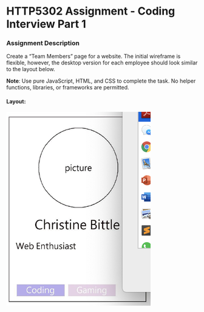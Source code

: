 # HTTP5302 Assignment - Coding Interview Part 1

### Assignment Description
Create a “Team Members” page for a website. The initial wireframe is flexible, however, the desktop version for each employee should look similar to the layout below.

**Note**: Use pure JavaScript, HTML, and CSS to complete the task. No helper functions, libraries, or frameworks are permitted.

#### Layout:

![layout](https://github.com/susanboratynska/5302B_Assignment2_CodingInterview_Part1/blob/master/images/employeetemplate.png "Layout")

